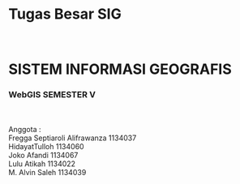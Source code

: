 # Tugas Besar SIG
</br>
<H1>SISTEM INFORMASI GEOGRAFIS</H1>
  <H3>WebGIS SEMESTER V</H3>
</br>
</br>
Anggota : </br>
Fregga Septiaroli Alifrawanza 1134037</br>
HidayatTulloh 1134060</br>
Joko Afandi 1134067</br>
Lulu Atikah 1134022</br>
M. Alvin Saleh 1134039</br>


